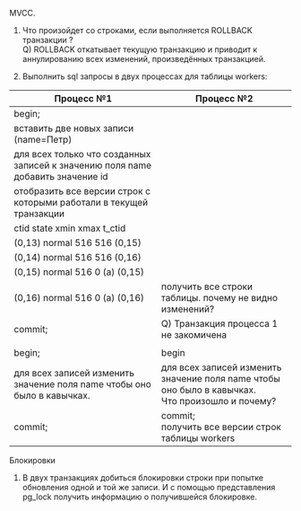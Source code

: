MVCC.
1) Что произойдет со строками, если выполняется ROLLBACK транзакции ? <br>
Q) ROLLBACK откатывает текущую транзакцию и приводит к аннулированию всех изменений, произведённых транзакцией.

2) Выполнить sql запросы в двух процессах для таблицы workers:

| Процесс №1                                                                       | Процесс №2                                                                                        |
|----------------------------------------------------------------------------------|---------------------------------------------------------------------------------------------------|
| begin;                                                                           |                                                                                                   |
| вставить две новых записи (name=Петр)                                            |                                                                                                   |
| для всех только что созданных  записей к значению поля name добавить значение id<br/> |                                                                                                   |
| отобразить все версии строк с которыми работали в текущей транзакции
|  ctid   state    xmin     xmax    t_ctid                                     |
| (0,13)  normal  516      516      (0,15)                                     |
| (0,14)  normal  516      516      (0,16)                                     |
| (0,15)  normal  516      0 (a)    (0,15)                                     |
| (0,16)  normal  516      0 (a)    (0,16)                                     |    получить все строки таблицы. почему не видно изменений?                                          |
| commit;                                                                      |     Q) Транзакция процесса 1 не закомичена                                                                                                  |
|                                                                              |                                                                                                   |
|begin;                                                                            | begin                                                                                             |
|для всех записей изменить значение поля name чтобы оно было в кавычках.                                                                                | для всех записей изменить значение поля name чтобы оно было в кавычках. <br/>Что произошло и почему? |
|commit;                                                                                | commit;<br/>получить все версии строк таблицы workers                                             |


Блокировки
1) В двух транзакциях добиться блокировки строки при попытке обновления одной и той же записи.
И с помощью представления pg_lock получить информацию о получившейся блокировке.